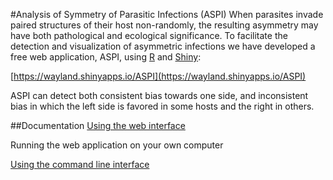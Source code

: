 #Analysis of Symmetry of Parasitic Infections (ASPI)
When parasites invade paired structures of their host non-randomly, the resulting asymmetry may have both pathological and ecological significance. To facilitate the detection and visualization of asymmetric infections we have developed a free web application, ASPI, using [R](http://www.r-project.org) and [Shiny](http://shiny.rstudio.com/):

[https://wayland.shinyapps.io/ASPI](https://wayland.shinyapps.io/ASPI)

ASPI can detect both consistent bias towards one side, and inconsistent bias in which the left side is favored in some hosts and the right in others.



##Documentation
[Using the web interface](https://github.com/WaylandM/aspi/blob/master/doc/gui.md)

Running the web application on your own computer

[Using the command line interface](https://github.com/WaylandM/aspi/blob/master/doc/cli.md)
